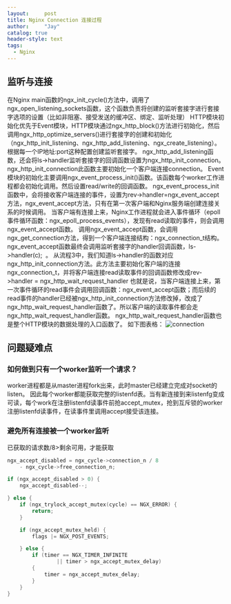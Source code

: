 ```yaml
---
layout:     post
title: Nginx Connection 连接过程
author:     "Jay"
catalog: true
header-style: text
tags:
  - Nginx
---
```


## 监听与连接
在Nginx main函数的ngx_init_cycle()方法中，调用了ngx_open_listening_sockets函数，这个函数负责将创建的监听套接字进行套接字选项的设置（比如非阻塞、接受发送的缓冲区、绑定、监听处理）
HTTP模块初始化优先于Event模块，HTTP模块通过ngx_http_block()方法进行初始化，然后调用ngx_http_optimize_servers()进行套接字的创建和初始化（ngx_http_init_listening、ngx_http_add_listening、ngx_create_listening）。根据每一个IP地址:port这种配置创建监听套接字。
ngx_http_add_listening函数，还会将ls->handler监听套接字的回调函数设置为ngx_http_init_connection。ngx_http_init_connection此函数主要初始化一个客户端连接connection。
Event模块的初始化主要调用ngx_event_process_init()函数。该函数每个worker工作进程都会初始化调用。然后设置read/write的回调函数。
ngx_event_process_init函数中，会将接收客户端连接的事件，设置为rev->handler=ngx_event_accept方法，ngx_event_accept方法，只有在第一次客户端和Nginx服务端创建连接关系的时候调用。
当客户端有连接上来，Nginx工作进程就会进入事件循环（epoll事件循环函数：ngx_epoll_process_events），发现有read读取的事件，则会调用ngx_event_accept函数。
调用ngx_event_accept函数，会调用ngx_get_connection方法，得到一个客户端连接结构：ngx_connection_t结构。ngx_event_accept函数最终会调用监听套接字的handler回调函数，ls->handler(c);  。
从流程3中，我们知道ls->handler的函数对应ngx_http_init_connection方法。此方法主要初始化客户端的连接ngx_connection_t，并将客户端连接read读取事件的回调函数修改成rev->handler = ngx_http_wait_request_handler
也就是说，当客户端连接上来，第一次事件循环的read事件会调用回调函数：ngx_event_accept函数；而后续的read事件的handler已经被ngx_http_init_connection方法修改掉，改成了ngx_http_wait_request_handler函数了。所以客户端的读取事件都会走ngx_http_wait_request_handler函数。
ngx_http_wait_request_handler函数也是整个HTTP模块的数据处理的入口函数了。
如下图表格：
![connection](/_post/nginx/images/connection.png)


## 问题疑难点
### 如何做到只有一个worker监听一个请求？
worker进程都是从master进程fork出来，此时master已经建立完成对socket的listen。
因此每个worker都能获取完整的listenfd表。当有新连接到来listenfg变成可读，每个work在注册listenfd读事件前抢accept_mutex，抢到互斥锁的worker注册listenfd读事件，在读事件里调用accept接受该连接。

### 避免所有连接被一个worker监听
已获取的请求数/8>剩余可用，才能获取   
```c
ngx_accept_disabled = ngx_cycle->connection_n / 8
    - ngx_cycle->free_connection_n;

if (ngx_accept_disabled > 0) {
    ngx_accept_disabled--;

} else {
    if (ngx_trylock_accept_mutex(cycle) == NGX_ERROR) {
        return;
    }

    if (ngx_accept_mutex_held) {
        flags |= NGX_POST_EVENTS;

    } else {
        if (timer == NGX_TIMER_INFINITE
                || timer > ngx_accept_mutex_delay)
        {
            timer = ngx_accept_mutex_delay;
        }
    }
}
```
